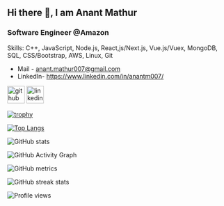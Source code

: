 ## Hi there 👋, I am Anant Mathur
### Software Engineer @Amazon


Skills: C++, JavaScript, Node.js, React,js/Next.js, Vue.js/Vuex, MongoDB, SQL, CSS/Bootstrap, AWS, Linux, Git

- Mail - anant.mathur007@gmail.com
- LinkedIn- https://www.linkedin.com/in/anantm007/ 


[<img src='https://cdn.jsdelivr.net/npm/simple-icons@3.0.1/icons/github.svg' alt='github' height='40'>](https://github.com/Anantm007)  [<img src='https://cdn.jsdelivr.net/npm/simple-icons@3.0.1/icons/linkedin.svg' alt='linkedin' height='40'>](https://www.linkedin.com/in/https://www.linkedin.com/in/anantm007/)  

[![trophy](https://github-profile-trophy.vercel.app/?username=Anantm007)](https://github.com/ryo-ma/github-profile-trophy)

[![Top Langs](https://github-readme-stats.vercel.app/api/top-langs/?username=Anantm007)](https://github.com/anuraghazra/github-readme-stats)

![GitHub stats](https://github-readme-stats.vercel.app/api?username=Anantm007&show_icons=true)  

![GitHub Activity Graph](https://activity-graph.herokuapp.com/graph?username=Anantm007)  

![GitHub metrics](https://metrics.lecoq.io/Anantm007)  

![GitHub streak stats](https://github-readme-streak-stats.herokuapp.com/?user=Anantm007)  

![Profile views](https://gpvc.arturio.dev/Anantm007)  
